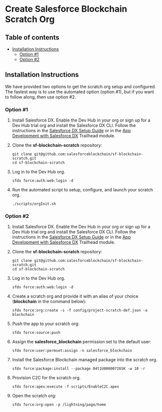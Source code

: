 # Create Salesforce Blockchain Scratch Org

## Table of contents
* [Installation Instructions](#installation-instructions)
    * [Option #1](#option-1)
    * [Option #2](#option-1)

## Installation Instructions
We have provided two options to get the scratch org setup and configured.  The fastest way is to use the automated option (option #1), but if you want to follow along, then use option #2.

### Option #1
1. Install Salesforce DX. Enable the Dev Hub in your org or sign up for a Dev Hub trial org and install the Salesforce DX CLI. Follow the instructions in the [Salesforce DX Setup Guide](https://developer.salesforce.com/docs/atlas.en-us.sfdx_setup.meta/sfdx_setup/sfdx_setup_intro.htm?search_text=trial%20hub%20org) or in the [App Development with Salesforce DX](https://trailhead.salesforce.com/modules/sfdx_app_dev) Trailhead module.

1. Clone the **sf-blockchain-scratch** repository:
    ```
    git clone git@github.com:salesforceblockchain/sf-blockchain-scratch.git
    cd sf-blockchain-scratch
    ```
1. Log in to the Dev Hub org.
    ```
    sfdx force:auth:web:login -d
    ```
1. Run the automated script to setup, configure, and launch your scratch org.
    ```
    ./scripts/orgInit.sh
    ```

### Option #2
1. Install Salesforce DX. Enable the Dev Hub in your org or sign up for a Dev Hub trial org and install the Salesforce DX CLI. Follow the instructions in the [Salesforce DX Setup Guide](https://developer.salesforce.com/docs/atlas.en-us.sfdx_setup.meta/sfdx_setup/sfdx_setup_intro.htm?search_text=trial%20hub%20org) or in the [App Development with Salesforce DX](https://trailhead.salesforce.com/modules/sfdx_app_dev) Trailhead module.

1. Clone the **sf-blockchain-scratch** repository:
    ```
    git clone git@github.com:salesforceblockchain/sf-blockchain-scratch.git
    cd sf-blockchain-scratch
    ```
1. Log in to the Dev Hub org.
    ```
    sfdx force:auth:web:login -d
    ```
1. Create a scratch org and provide it with an alias of your choice (**blockchain** in the command below):
    ```
    sfdx force:org:create -s -f config/project-scratch-def.json -a blockchain
    ```
1. Push the app to your scratch org:
    ```
    sfdx force:source:push
    ```
1. Assign the **salesforce_blockchain** permission set to the default user:
    ```
    sfdx force:user:permset:assign -n salesforce_blockchain
    ```
1. Install the Salesforce Blockchain managed package into the scratch org.
    ```
    sfdx force:package:install --package 04t1U000007I6SK -w 10 -r
    ```    
1. Provision C2C for the scratch org.    
    ```
    sfdx force:apex:execute -f scripts/EnableC2C.apex
    ```
1. Open the scratch org:
    ```
    sfdx force:org:open -p /lightning/page/home
    ```

